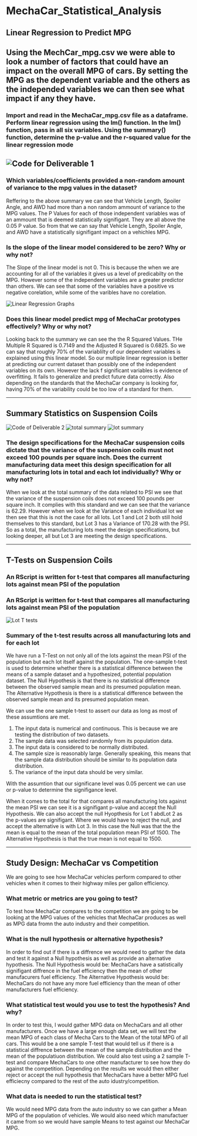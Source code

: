 # MechaCar_Statistical_Analysis

## Linear Regression to Predict MPG
Using the MechCar_mpg.csv we were able to look a number of factors that could have an impact on the overall MPG of cars. By setting the MPG as the dependent variable and the others as the independed variables we can then see what impact if any they have. 
-----------------------------------------------------------------------------------------------------------------------------------------------------------------------
### Import and read in the MechaCar_mpg.csv file as a dataframe. Perform linear regression using the lm() function. In the lm() function, pass in all six variables. Using the summary() function, determine the p-value and the r-squared value for the linear regression mode
![Code for Deliverable 1](https://github.com/Andrew-E-Walters/MechaCar_Statistical_Analysis/blob/main/Deliverable%201.png)
-----------------------------------------------------------------------------------------------------------------------------------------------------------------------

### Which variables/coefficients provided a non-random amount of variance to the mpg values in the dataset?
Reffering to the above summary we can see that Vehicle Length, Spoiler Angle, and AWD had more than a non random ammount of variance to the MPG values. The P Values for each of those independent variables was of an ammount that is deemed statistically signifigant. They are all above the 0.05 P value. So from that we can say that Vehicle Length, Spoiler Angle, and AWD have a statistically signifigant impact on a vehichles MPG. 

### Is the slope of the linear model considered to be zero? Why or why not?
The Slope of the linear model is not 0. This is because the when we are accounting for all of the variables it gives us a level of predicabilty on the MPG. However some of the independent variables are a greater predictor than others. We can see that some of the variables have a positive vs negative corelation, while some of the varibles have no corelation. 

![Linear Regression Graphs](https://github.com/Andrew-E-Walters/MechaCar_Statistical_Analysis/blob/main/Deliverable%201%20Graphs.png)

### Does this linear model predict mpg of MechaCar prototypes effectively? Why or why not?
Looking back to the summary we can see the the R Squared Values. THe Multiple R Squared is 0.7149 and the Adjusted R Squared is 0.6825. So we can say that roughly 70% of the variablilty of our dependent variables is explained using this linear model. So our multiple linear regression is better at predicting our current dataset than possibly one of the independent variables on its own. However the lack f significant variables is evidence of overfitting. It fails to generalize and predict future data correctly. Also depending on the standards that the MechaCar company is looking for, having 70% of the variability could be too low of a standard for them. 

-----------------------------------------------------------------------------------------------------------------------------------------------------------------------

## Summary Statistics on Suspension Coils
![Code of Deliverable 2](https://github.com/Andrew-E-Walters/MechaCar_Statistical_Analysis/blob/main/Deliverable%202%20Code%20for%20both%20steps.png)
![total summary](https://github.com/Andrew-E-Walters/MechaCar_Statistical_Analysis/blob/main/Deliverable%202%20Total%20table.png)
![lot summary](https://github.com/Andrew-E-Walters/MechaCar_Statistical_Analysis/blob/main/Deliverable%202%20Table.png)

### The design specifications for the MechaCar suspension coils dictate that the variance of the suspension coils must not exceed 100 pounds per square inch. Does the current manufacturing data meet this design specification for all manufacturing lots in total and each lot individually? Why or why not?
When we look at the total summary of the data related to PSI we see that the variance of the suspension coils does not exceed 100 pounds per square inch. It complies with this standard and we can see that the variance is 62.29. However when we look at the Variance of each individual lot we then see that this is not the case for all lots. Lot 1 and Lot 2 both still hold themselves to this standard, but Lot 3 has a Variance of 170.28 with the PSI. So as a total, the manufacturing lots meet the design specifications, but looking deeper, all but Lot 3 are meeting the design specifications. 

-----------------------------------------------------------------------------------------------------------------------------------------------------------------------

## T-Tests on Suspension Coils

### An RScript is written for t-test that compares all manufacturing lots against mean PSI of the population
### An RScript is written for t-test that compares all manufacturing lots against mean PSI of the population
![Lot T tests](https://github.com/Andrew-E-Walters/MechaCar_Statistical_Analysis/blob/main/All%20T%20tests%20for%20improved%20grade.png)

### Summary of the t-test results across all manufacturing lots and for each lot
We have run a T-Test on not only all of the lots against the mean PSI of the population but each lot itself against the population. The one-sample t-test is used to determine whether there is a statistical difference between the means of a sample dataset and a hypothesized, potential population dataset. The Null Hypothesis is that there is no statistical difference between the observed sample mean and its presumed population mean. The Alternative Hypothesis is there is a statistical difference between the observed sample mean and its presumed population mean.

We can use the one sample t-test to assert our data as long as most of these assumtions are met. 
1. The input data is numerical and continuous. This is because we are testing the distribution of two datasets.
2. The sample data was selected randomly from its population data.
3. The input data is considered to be normally distributed.
4. The sample size is reasonably large. Generally speaking, this means that the sample data distribution should be similar to its population data distribution.
5. The variance of the input data should be very similar.

With the assumtion that our significane level was 0.05 percent we can use or p-value to determine the signifigance level. 

When it comes to the total for that compares all manufacturing lots against the mean PSI we can see it is a signifigant p-value and accept the Null Hypothesis. 
We can also accept the null Hyopthesis for Lot 1 abdLot 2 as the p-values are signifigant. Where we would have to reject the null, and accept the alternative is with Lot 3. In this case the Null was that the the mean is equal to the mean of the total population mean PSI of 1500. The Alternative Hypothesis is that the true mean is not equal to 1500. 

-----------------------------------------------------------------------------------------------------------------------------------------------------------------------

## Study Design: MechaCar vs Competition
We are going to see how MechaCar vehicles perform compared to other vehicles when it comes to their highway miles per gallon efficiency.
### What metric or metrics are you going to test?
To test how MechaCar compares to the competition we are going to be looking at the MPG values of the vehicles that MechaCar produces as well as MPG data fromn the auto industry and their competition. 
### What is the null hypothesis or alternative hypothesis?
In order to find out if there is a diffrence we would need to gather the data and test it against a Null hypothesis as well as provide an alternative hypothesis. 
The Null Hypothesis would be: MechaCars have a satistically signifigant diffrence in the fuel efficiency then the mean of other manufacurers fuel efficiency.
The Alternative Hypothesis would be: MechaCars do not have any more fuel efficiency than the mean of other manufacturers fuel efficiency.
### What statistical test would you use to test the hypothesis? And why?
In order to test this, I would gather MPG data on MechaCars and all other manufacturers. Once we have a large enough data set, we will test the mean MPG of each class of Mecha Cars to the Mean of the total MPG of all cars. This would be a one sample T-test that would tell us if there is a statistical diffrence between the mean of the sample distribution and the mean of the populatiuon distribution. We could also test using a 2 sample T-test and compare MechaCars to one other manufacturer to see how they do against the competition. Depending on the results we would then either reject or accept the null hypothesis that MechaCars have a better MPG fuel efficiecny compared to the rest of the auto idustry/competition.
### What data is needed to run the statistical test?
We would need MPG data from the auto industry so we can gather a Mean MPG of the population of vehicles. We would also need which manufactuer it came from so we would have sample Means to test against our MechaCar MPG. 
